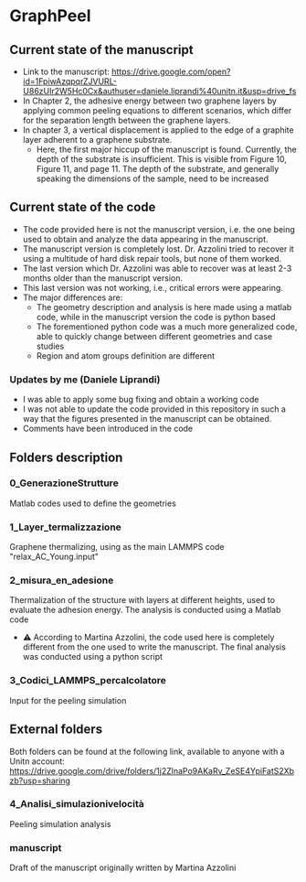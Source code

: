 # GraphPeel

## Current state of the manuscript
- Link to the manuscript: https://drive.google.com/open?id=1FpiwAzqpqrZJVURL-U86zUIr2W5Hc0Cx&authuser=daniele.liprandi%40unitn.it&usp=drive_fs
- In Chapter 2, the adhesive energy between two graphene layers by applying common peeling equations to different scenarios, which differ for the separation length between the graphene layers. 
- In chapter 3, a vertical displacement is applied to the edge of a graphite layer adherent to a graphene substrate.
    - Here, the first major hiccup of the manuscript is found. Currently, the depth of the substrate is insufficient. This is visible from Figure 10, Figure 11, and page 11. The depth of the substrate, and generally speaking the dimensions of the sample, need to be increased

## Current state of the code

- The code provided here is not the manuscript version, i.e. the one being used to obtain and analyze the data appearing in the manuscript. 
- The manuscript version is completely lost. Dr. Azzolini tried to recover it using a multitude of hard disk repair tools, but none of them worked.
- The last version which Dr. Azzolini was able to recover was at least 2-3 months older than the manuscript version.
- This last version was not working, i.e., critical errors were appearing.
- The major differences are:
    - The geometry description and analysis is here made using a matlab code, while in the manuscript version the code is python based
    - The forementioned python code was a much more generalized code, able to quickly change between different geometries and case studies
    - Region and atom groups definition are different

### Updates by me (Daniele Liprandi)
- I was able to apply some bug fixing and obtain a working code
- I was not able to update the code provided in this repository in such a way that the figures presented in the manuscript can be obtained. 
- Comments have been introduced in the code

## Folders description

### 0_GenerazioneStrutture
Matlab codes used to define the geometries 

### 1_Layer_termalizzazione
Graphene thermalizing, using as the main LAMMPS code "relax_AC_Young.input"

### 2_misura_en_adesione
Thermalization of the structure with layers at different heights, used to evaluate the adhesion energy. The analysis is conducted using a Matlab code
- :warning: According to Martina Azzolini, the code used here is completely different from the one used to write the manuscript. The final analysis was conducted using a python script

### 3_Codici_LAMMPS_percalcolatore
Input for the peeling simulation

## External folders
Both folders can be found at the following link, available to anyone with a Unitn account: https://drive.google.com/drive/folders/1j2ZlnaPo9AKaRv_ZeSE4YpiFatS2Xbzb?usp=sharing

### 4_Analisi_simulazionivelocità
Peeling simulation analysis

### manuscript
Draft of the manuscript originally written by Martina Azzolini
